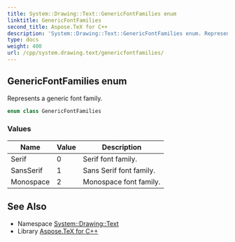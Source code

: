 ```yaml
---
title: System::Drawing::Text::GenericFontFamilies enum
linktitle: GenericFontFamilies
second_title: Aspose.TeX for C++
description: 'System::Drawing::Text::GenericFontFamilies enum. Represents a generic font family in C++.'
type: docs
weight: 400
url: /cpp/system.drawing.text/genericfontfamilies/
---
```

## GenericFontFamilies enum


Represents a generic font family.

```cpp
enum class GenericFontFamilies
```

### Values

| Name | Value | Description |
| --- | --- | --- |
| Serif | 0 | Serif font family. |
| SansSerif | 1 | Sans Serif font family. |
| Monospace | 2 | Monospace font family. |

## See Also

* Namespace [System::Drawing::Text](../)
* Library [Aspose.TeX for C++](../../)
